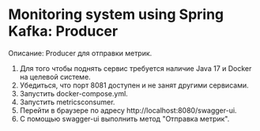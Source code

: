 # Monitoring system using Spring Kafka: Producer

Описание:
Producer для отправки метрик.

1. Для того чтобы поднять сервис требуется наличие Java 17 и Docker на целевой системе.
2. Убедиться, что порт 8081 доступен и не занят другими сервисами.
3. Запустить docker-compose.yml.
4. Запустить metricsconsumer.
5. Перейти в браузере по адресу http://localhost:8080/swagger-ui.
6. С помощью swagger-ui выполнить метод "Отправка метрик".



